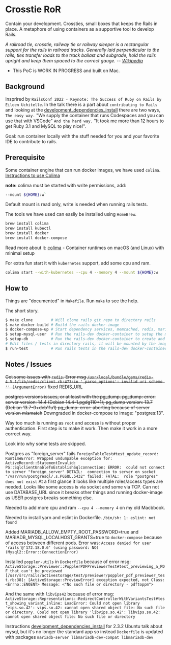 # Crosstie RoR

Contain your development.
Crossties, small boxes that keeps the Rails in place.
A metaphore of using containers as a supportive tool to develop Rails.

_A railroad tie, crosstie, railway tie or railway sleeper is a rectangular support for the rails in railroad tracks. Generally laid perpendicular to the rails, ties transfer loads to the track ballast and subgrade, hold the rails upright and keep them spaced to the correct gauge. -- [Wikipedia](https://en.wikipedia.org/wiki/Railroad_tie)_

* This PoC is WORK IN PROGRESS and built on Mac.

## Background

Insprired by `RailsConf 2022 - Keynote: The Success of Ruby on Rails by Eileen Uchitelle`.
In the talk there is a part about `contributing to Rails`
and looking at the [development_dependencies_install](https://guides.rubyonrails.org/development_dependencies_install.html)
there are two ways, `The easy way.`
"We supply the container that runs Codespaces and you can use that with VSCode"
`And the hard way.`
"It took me more than 12 hours to get Ruby 3.1 and MySQL to play nice!".

Goal: run container locally with the stuff needed for you and your favorite IDE to contribute to rails.

## Prerequisite

Some container engine that can run docker images, we have used `colima`.
[Instructions to use Colima](https://smallsharpsoftwaretools.com/tutorials/use-colima-to-run-docker-containers-on-macos/)

**note:** colima must be started with write permissions, add:

```bash
--mount ${HOME}:w`
````

Default mount is read only, write is needed when running rails tests.

The tools we have used can easliy be installed using `HomeBrew`.

```bash
brew install colima
brew install kubectl
brew install docker
brew install docker-compose
```

Read more about it:
[colima](https://github.com/abiosoft/colima) - Container runtimes on macOS (and Linux) with minimal setup

For extra fun start it with `kubernetes` support, add some cpu and ram.

```bash
colima start --with-kubernetes --cpu 4 --memory 4 --mount ${HOME}:w
```

## How to

Things are "documented" in `Makefile`.
Run `make` to see the help.

The short story.

```bash
$ make clone        # Will clone rails git repo to directory rails
$ make docker-build # Build the rails docker-image
$ docker-compose-up # Start dependency services, memcached, redis, mariadb, postgresql
$ setup-mysql-user  # Run the rails-dev docker-container to setup the mysql db (mariadb)
$ setup-db          # Run the rails-dev docker-container to create and build databases
# Edit files / tests in directory rails, it will be mounted by the image.
$ run-test          # Run rails tests in the rails-dev docker-container towards services in docker-compose
```

## Notes / Issues

~~Got some issues with `redis`. Error msg
`/usr/local/bundle/gems/redis-4.5.1/lib/redis/client.rb:473:in '_parse_options': invalid uri scheme '' (ArgumentError)`~~ fixed REDIS_URL

~~postgres versions issues, or at least with the pg_dump. pg_dump: error: server version: 14.4 (Debian 14.4-1.pgdg110+1); pg_dump version: 13.7 (Debian 13.7-0+deb11u1)
pg_dump: error: aborting because of server version mismatch~~ Downgraded in docker-compose to image: "postgres:13".

Way too much is running as `root` and access is without proper authentication.
First step is to make it work.
Then make it work in a more correct way.

Look into why some tests are skipped.

Postgres as "foreign_server" fails `ForeignTableTest#test_update_record:
RuntimeError: Wrapped undumpable exception for: ActiveRecord::StatementInvalid: PG::SqlclientUnableToEstablishSqlconnection: ERROR:  could not connect to server "foreign_server"
DETAIL:  connection to server on socket "/var/run/postgresql/.s.PGSQL.5432" failed: FATAL:  role "postgres" does not exist`
At a first glance it looks like multiple roles/access types are needed. Looks like some access is via socket and some via TCP. Can not use DATABASE_URL since it breaks other things and running docker-image as USER postgres breaks something else.

Needed to add more cpu and ram `--cpu 4 --memory 4` on my old Macbbook.

Needed to install yarn and eslint in Dockerfile. `/bin/sh: 1: eslint: not found`

Added MARIADB_ALLOW_EMPTY_ROOT_PASSWORD=true and MARIADB_MYSQL_LOCALHOST_GRANTS=true to `docker-compose`
because of access between different pods. Error was: `Access denied for user 'rails'@'172.18.0.6' (using password: NO) (Mysql2::Error::ConnectionError)`

Installed `poppler-utils` in `Dockerfile`
because of error msg: `ActiveStorage::Previewer::PopplerPDFPreviewerTest#test_previewing_a_PDF_that_can't_be_previewed [/usr/src/rails/activestorage/test/previewer/poppler_pdf_previewer_test.rb:38]:
[ActiveStorage::PreviewError] exception expected, not
Class: <Errno::ENOENT>
Message: <"No such file or directory - pdftoppm">`

And the same with `libvips42` because of error msg: `ActiveStorage::Representations::RedirectControllerWithVariantsTest#test_showing_variant_inline:
LoadError: Could not open library 'vips.so.42': vips.so.42: cannot open shared object file: No such file or directory.
Could not open library 'libvips.so.42': libvips.so.42: cannot open shared object file: No such file or directory`

Instructions [development_dependencies_install](https://guides.rubyonrails.org/development_dependencies_install.html) for 2.3.2 Ubuntu talk about mysql, but it's no longer the standard app so instead `Dockerfile` is updated with packages
`mariadb-server
libmariadb-dev-compat
libmariadb-dev`
